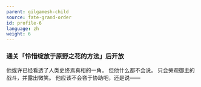 ```yaml
---
parent: gilgamesh-child
source: fate-grand-order
id: profile-6
language: zh
weight: 6
---
```


### 通关「怜惜绽放于原野之花的方法」后开放

他或许已经看透了人类史终焉真相的一角。
但他什么都不会说。
只会旁观御主的战斗，并露出微笑。
他应该不会吝于协助吧，还是说——
